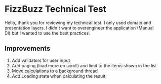 # FizzBuzz Technical Test

Hello, thank you for reviewing my technical test. 
I only used domain and presentation layers. I didn't want to overengineer the application (Manual DI) but I wanted to use the best practices.

## Improvements

1. Add validators for user input
2. Add paging (load more on scroll) and limit to the items shown in the list
3. Move calculations to a background thread
4. Add Loading state when calculating the result
